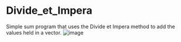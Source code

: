 # Divide_et_Impera

Simple sum program that uses the Divide et Impera method to add the values held in a vector.
![image](https://user-images.githubusercontent.com/103317959/167295015-08f1e8f2-88d0-48a4-9b63-25b4c3167196.png)
